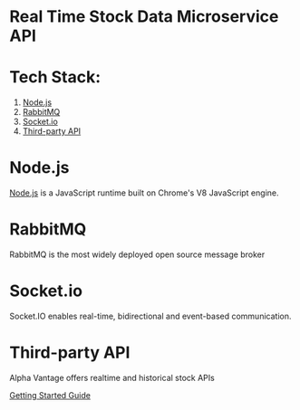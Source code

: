 # Real Time Stock Data Microservice API

# Tech Stack:

1. [Node.js](#nodejs)
2. [RabbitMQ](#rabbitmq)
3. [Socket.io](#socketio)
4. [Third-party API](#thirdpartyapi)

# Node.js <a name="nodejs"></a>

[Node.js](https://nodejs.org/en/) is a JavaScript runtime built on Chrome's V8 JavaScript engine.

# RabbitMQ <a name="rabbitmq"></a>

RabbitMQ is the most widely deployed open source message broker

# Socket.io <a name="socketio"></a>

Socket.IO enables real-time, bidirectional and event-based communication.

# Third-party API <a name="thirdpartyapi"></a>

Alpha Vantage offers realtime and historical stock APIs

[Getting Started Guide](https://medium.com/alpha-vantage/get-started-with-alpha-vantage-data-619a70c7f33a)
